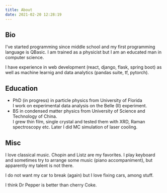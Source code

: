 ```yaml
---
title: About
date: 2021-02-20 12:28:19
---
```


## Bio

I've started programming since middle school and my first
programming language is QBasic. I am trained as a physicist
but I am an educated man in computer science.

I have experience in web development (react, django, flask, spring boot)
as well as machine learnig and data analytics (pandas suite, tf, pytorch).

## Education

- PhD (in progress) in particle physics from University of Florida <br/>
  I work on experimental data analysis on the Belle (II) experiment.
- BS in condensed matter physics from University of Science and Technology of China.<br/>
  I grew thin film, single crystal and tested them
  with XRD, Raman spectroscopy etc. Later I did MC simulation
  of laser cooling.

## Misc

I love classical music. Chopin and Listz are my favorites.
I play keyboard and sometimes try to arrange some music (piano accompaniment),
but apparently my talent is not there.

I do not want my car to break (again) but I love fixing cars,
among stuff.

I think Dr Pepper is better than cherry Coke.
